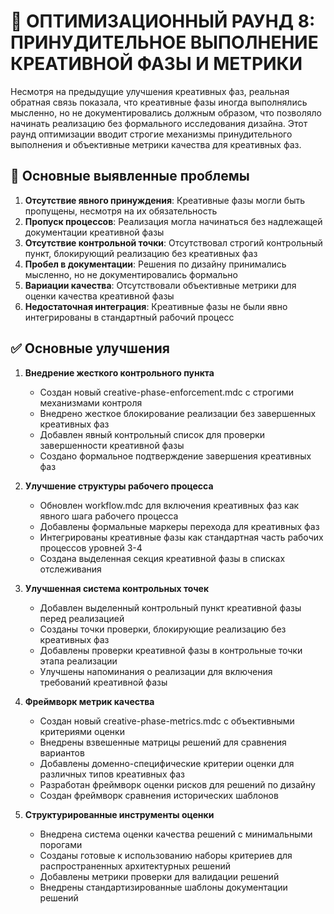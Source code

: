 # 🔄 ОПТИМИЗАЦИОННЫЙ РАУНД 8: ПРИНУДИТЕЛЬНОЕ ВЫПОЛНЕНИЕ КРЕАТИВНОЙ ФАЗЫ И МЕТРИКИ

Несмотря на предыдущие улучшения креативных фаз, реальная обратная связь показала, что креативные фазы иногда выполнялись мысленно, но не документировались должным образом, что позволяло начинать реализацию без формального исследования дизайна. Этот раунд оптимизации вводит строгие механизмы принудительного выполнения и объективные метрики качества для креативных фаз.

## 🚨 Основные выявленные проблемы
1. **Отсутствие явного принуждения**: Креативные фазы могли быть пропущены, несмотря на их обязательность
2. **Пропуск процессов**: Реализация могла начинаться без надлежащей документации креативной фазы
3. **Отсутствие контрольной точки**: Отсутствовал строгий контрольный пункт, блокирующий реализацию без креативных фаз
4. **Пробел в документации**: Решения по дизайну принимались мысленно, но не документировались формально
5. **Вариации качества**: Отсутствовали объективные метрики для оценки качества креативной фазы
6. **Недостаточная интеграция**: Креативные фазы не были явно интегрированы в стандартный рабочий процесс

## ✅ Основные улучшения
1. **Внедрение жесткого контрольного пункта**
   - Создан новый creative-phase-enforcement.mdc с строгими механизмами контроля
   - Внедрено жесткое блокирование реализации без завершенных креативных фаз
   - Добавлен явный контрольный список для проверки завершенности креативной фазы
   - Создано формальное подтверждение завершения креативных фаз

2. **Улучшение структуры рабочего процесса**
   - Обновлен workflow.mdc для включения креативных фаз как явного шага рабочего процесса
   - Добавлены формальные маркеры перехода для креативных фаз
   - Интегрированы креативные фазы как стандартная часть рабочих процессов уровней 3-4
   - Создана выделенная секция креативной фазы в списках отслеживания

3. **Улучшенная система контрольных точек**
   - Добавлен выделенный контрольный пункт креативной фазы перед реализацией
   - Созданы точки проверки, блокирующие реализацию без креативных фаз
   - Добавлены проверки креативной фазы в контрольные точки этапа реализации
   - Улучшены напоминания о реализации для включения требований креативной фазы

4. **Фреймворк метрик качества**
   - Создан новый creative-phase-metrics.mdc с объективными критериями оценки
   - Внедрены взвешенные матрицы решений для сравнения вариантов
   - Добавлены доменно-специфические критерии оценки для различных типов креативных фаз
   - Разработан фреймворк оценки рисков для решений по дизайну
   - Создан фреймворк сравнения исторических шаблонов

5. **Структурированные инструменты оценки**
   - Внедрена система оценки качества решений с минимальными порогами
   - Созданы готовые к использованию наборы критериев для распространенных архитектурных решений
   - Добавлены метрики проверки для валидации решений
   - Внедрены стандартизированные шаблоны документации решений